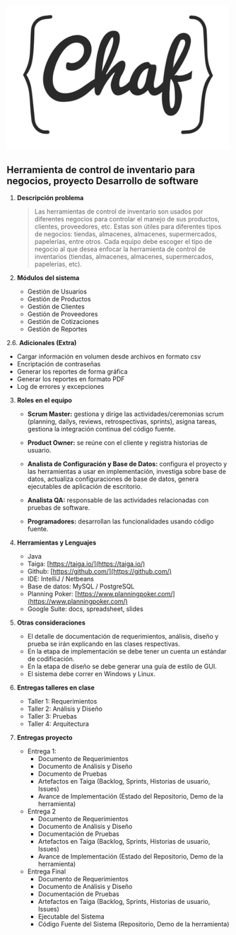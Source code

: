 ![Texto Alt](/img/chaf.png "Chaf")

## Herramienta de control de inventario para negocios, proyecto Desarrollo de software ##

1. **Descripción problema**  

    >Las herramientas de control de inventario son usados por diferentes negocios para controlar
    >el manejo de sus productos, clientes, proveedores, etc. Estas son útiles para diferentes
    >tipos de negocios: tiendas, almacenes, almacenes, supermercados, papelerías, entre otros.
    >Cada equipo debe escoger el tipo de negocio al que desea enfocar la herramienta de
    >control de inventarios (tiendas, almacenes, almacenes, supermercados, papelerías, etc).
 
2. **Módulos del sistema**
    * Gestión de Usuarios
    * Gestión de Productos
    * Gestión de Clientes
    * Gestión de Proveedores
    * Gestión de Cotizaciones
    * Gestión de Reportes
    
2.6. **Adicionales (Extra)**  

   * Cargar información en volumen desde archivos en formato csv
   * Encriptación de contraseñas
   * Generar los reportes de forma gráfica
   * Generar los reportes en formato PDF
   * Log de errores y excepciones

3. **Roles en el equipo**
   * **Scrum Master:** gestiona y dirige las actividades/ceremonias scrum (planning, dailys,
     reviews, retrospectivas, sprints), asigna tareas, gestiona la integración continua del
     código fuente.  
     
   * **Product Owner:** se reúne con el cliente y registra historias de usuario.  
   * **Analista de Configuración y Base de Datos:** configura el proyecto y las
     herramientas a usar en implementación, investiga sobre base de datos, actualiza
     configuraciones de base de datos, genera ejecutables de aplicación de escritorio.  
   * **Analista QA:** responsable de las actividades relacionadas con pruebas de software.  
   * **Programadores:** desarrollan las funcionalidades usando código fuente.  
   
4. **Herramientas y Lenguajes**
    * Java
    * Taiga: [https://taiga.io/](https://taiga.io/)
    * Github: [https://github.com/](https://github.com/)
    * IDE: IntelliJ / Netbeans
    * Base de datos: MySQL / PostgreSQL
    * Planning Poker: [https://www.planningpoker.com/](https://www.planningpoker.com/) 
    * Google Suite: docs, spreadsheet, slides
    
5. **Otras consideraciones**
    * El detalle de documentación de requerimientos, análisis, diseño y prueba se irán
      explicando en las clases respectivas.  
    * En la etapa de implementación se debe tener un cuenta un estándar de codificación. 
    * En la etapa de diseño se debe generar una guía de estilo de GUI.
    * El sistema debe correr en Windows y Linux.

6. **Entregas talleres en clase**
    * Taller 1: Requerimientos
    * Taller 2: Análisis y Diseño
    * Taller 3: Pruebas
    * Taller 4: Arquitectura

7. **Entregas proyecto**
   * Entrega 1:
        - Documento de Requerimientos
        - Documento de Análisis y Diseño
        - Documento de Pruebas
        - Artefactos en Taiga (Backlog, Sprints, Historias de usuario, Issues)
        - Avance de Implementación (Estado del Repositorio, Demo de la herramienta)  
   * Entrega 2
        - Documento de Requerimientos
        - Documento de Análisis y Diseño
        - Documentación de Pruebas
        - Artefactos en Taiga (Backlog, Sprints, Historias de usuario, Issues)
        - Avance de Implementación (Estado del Repositorio, Demo de la herramienta)
    * Entrega Final
        - Documento de Requerimientos
        - Documento de Análisis y Diseño
        - Documentación de Pruebas
        - Artefactos en Taiga (Backlog, Sprints, Historias de usuario, Issues)
        - Ejecutable del Sistema
        - Código Fuente del Sistema (Repositorio, Demo de la herramienta)
